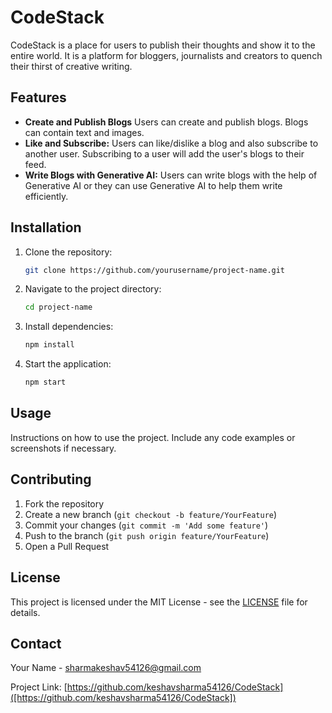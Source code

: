 # CodeStack

CodeStack is a place for users to publish their thoughts and show it to the entire world. It is a platform for bloggers, journalists and creators to quench their thirst of creative writing.

## Features

- **Create and Publish Blogs** Users can create and publish  blogs. Blogs can contain text and images.
- **Like and Subscribe:** Users can like/dislike a blog and also subscribe to another user. Subscribing to a user will add the user's blogs to their feed.
- **Write Blogs with Generative AI:** Users can write blogs with the help of Generative AI or  they can use Generative AI to help them  write efficiently.

## Installation

1. Clone the repository:

    ```bash
    git clone https://github.com/yourusername/project-name.git
    ```

2. Navigate to the project directory:

    ```bash
    cd project-name
    ```

3. Install dependencies:

    ```bash
    npm install
    ```

4. Start the application:

    ```bash
    npm start
    ```

## Usage

Instructions on how to use the project. Include any code examples or screenshots if necessary.

## Contributing

1. Fork the repository
2. Create a new branch (`git checkout -b feature/YourFeature`)
3. Commit your changes (`git commit -m 'Add some feature'`)
4. Push to the branch (`git push origin feature/YourFeature`)
5. Open a Pull Request

## License

This project is licensed under the MIT License - see the [LICENSE](LICENSE) file for details.

## Contact

Your Name - [sharmakeshav54126@gmail.com](mailto:sharmakeshav54126@gmail.com)

Project Link: [https://github.com/keshavsharma54126/CodeStack]([https://github.com/keshavsharma54126/CodeStack])
